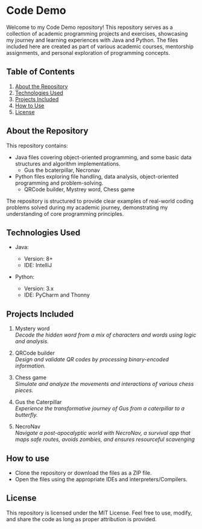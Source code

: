 # Code Demo
Welcome to my Code Demo repository! This repository serves as a collection of academic programming projects and exercises, showcasing my journey and learning experiences with Java and Python. 
The files included here are created as part of various academic courses, mentorship assignments, and personal exploration of programming concepts.


## Table of Contents
1. [About the Repository](#about-the-repository)
2. [Technologies Used](#technologies-used)
3. [Projects Included](#projects-included)
4. [How to Use](#how-to-use)
5. [License](#license)


## About the Repository
This repository contains:
- Java files covering object-oriented programming, and some basic data structures and algorithm implementations.
    - Gus the bcaterpillar, Necronav
- Python files exploring file handling, data analysis, object-oriented programming and problem-solving.
    - QRCode builder, Mystrey word, Chess game

The repository is structured to provide clear examples of real-world coding problems solved during my academic journey, demonstrating my understanding of core programming principles.


## Technologies Used
- Java:  
  - Version: 8+  
  - IDE: IntelliJ

- Python:  
  - Version: 3.x
  - IDE: PyCharm and Thonny

 
## Projects Included
1. Mystery word  
   *Decode the hidden word from a mix of characters and words using logic and analysis.*
   
2. QRCode builder  
   *Design and validate QR codes by processing binary-encoded information.*
   
3. Chess game   
   *Simulate and analyze the movements and interactions of various chess pieces.*
   
4. Gus the Caterpillar  
   *Experience the transformative journey of Gus from a caterpillar to a butterfly.*
   
5. NecroNav  
   *Navigate a post-apocalyptic world with NecroNav, a survival app that maps safe routes, avoids zombies, and ensures resourceful scavenging*


## How to use
- Clone the repository or download the files as a ZIP file.
- Open the files using the appropriate IDEs and interpreters/Compilers.


## License
This repository is licensed under the MIT License. Feel free to use, modify, and share the code as long as proper attribution is provided.
